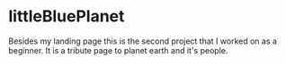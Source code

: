 # littleBluePlanet
 
Besides my landing page this is the second project that I worked on as a beginner. It is a tribute page to planet earth and it's people.
